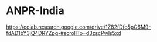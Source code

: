 # ANPR-India
https://colab.research.google.com/drive/1Z82fDfo5pC6M9-fdAD1bY3jQ4DRYZpq-#scrollTo=d3zscPwls5xd
